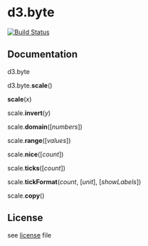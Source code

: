 # d3.byte
[![Build Status](https://travis-ci.org/krishantaylor/d3-byte.svg?branch=master)](https://travis-ci.org/krishantaylor/d3-byte)

## Documentation

d3.byte

d3.byte.**scale**()

**scale**(_x_)

scale.**invert**(_y_)

scale.**domain**([_numbers_])

scale.**range**([_values_])

<!--
scale.**rangeRound**(_values_)

scale.**interpolate**([_factory_])

scale.**clamp**([_boolean_])
-->

scale.**nice**([_count_])

scale.**ticks**([_count_])

scale.**tickFormat**(_count_, [_unit_], [_showLabels_])

scale.**copy**()

## License
see [license](LICENSE) file
